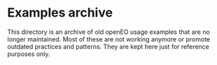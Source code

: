 # Examples archive

This directory is an archive of old openEO usage examples that are no longer maintained.
Most of these are not working anymore or promote outdated practices and patterns.
They are kept here just for reference purposes only.
